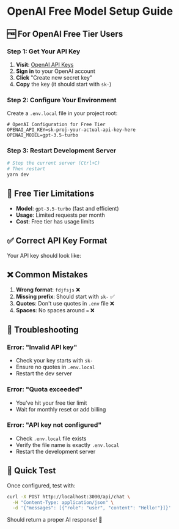 # OpenAI Free Model Setup Guide

## 🆓 **For OpenAI Free Tier Users**

### **Step 1: Get Your API Key**

1. **Visit**: [OpenAI API Keys](https://platform.openai.com/account/api-keys)
2. **Sign in** to your OpenAI account
3. **Click** "Create new secret key"
4. **Copy** the key (it should start with `sk-`)

### **Step 2: Configure Your Environment**

Create a `.env.local` file in your project root:

```env
# OpenAI Configuration for Free Tier
OPENAI_API_KEY=sk-proj-your-actual-api-key-here
OPENAI_MODEL=gpt-3.5-turbo
```

### **Step 3: Restart Development Server**

```bash
# Stop the current server (Ctrl+C)
# Then restart
yarn dev
```

## 🔧 **Free Tier Limitations**

- **Model**: `gpt-3.5-turbo` (fast and efficient)
- **Usage**: Limited requests per month
- **Cost**: Free tier has usage limits

## ✅ **Correct API Key Format**

Your API key should look like:

## ❌ **Common Mistakes**

1. **Wrong format**: `fdjfsjs` ❌
2. **Missing prefix**: Should start with `sk-` ✅
3. **Quotes**: Don't use quotes in `.env` file ❌
4. **Spaces**: No spaces around `=` ❌

## 🚨 **Troubleshooting**

### **Error: "Invalid API key"**
- Check your key starts with `sk-`
- Ensure no quotes in `.env.local`
- Restart the dev server

### **Error: "Quota exceeded"**
- You've hit your free tier limit
- Wait for monthly reset or add billing

### **Error: "API key not configured"**
- Check `.env.local` file exists
- Verify the file name is exactly `.env.local`
- Restart the development server

## 🎯 **Quick Test**

Once configured, test with:
```bash
curl -X POST http://localhost:3000/api/chat \
  -H "Content-Type: application/json" \
  -d '{"messages": [{"role": "user", "content": "Hello!"}]}'
```

Should return a proper AI response! 🎉
